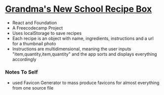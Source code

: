 # [Grandma's New School Recipe Box](https://benjaminadk.github.io/recipebox/)

 - React and Foundation
 - A Freecodecamp Project
 - Uses localStorage to save recipes
 - Each recipe is an object with name, ingredients, instructions and a url for a thumbnail photo
 - Instructions are multidimensional, meaning the user inputs "item,quantity,item,quantity" and the app sorts and displays
    everything accordingly
 
 
 ### Notes To Self
 
 - used Favicon Generator to mass produce favicons for almost everything from one source file

